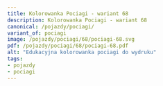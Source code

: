 ```yaml
---
title: Kolorowanka Pociagi - wariant 68
description: Kolorowanka Pociagi - wariant 68
canonical: /pojazdy/pociagi/
variant_of: pociagi
image: /pojazdy/pociagi/68/pociagi-68.svg
pdf: /pojazdy/pociagi/68/pociagi-68.pdf
alt: "Edukacyjna kolorowanka pociagi do wydruku"
tags:
- pojazdy
- pociagi
---
```

